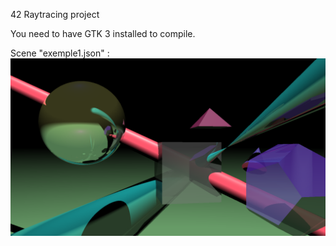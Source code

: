 42 Raytracing project

You need to have GTK 3 installed to compile.

Scene "exemple1.json" :
![Alt text](screens/exemple1.png?raw=true "exemple1.json")
